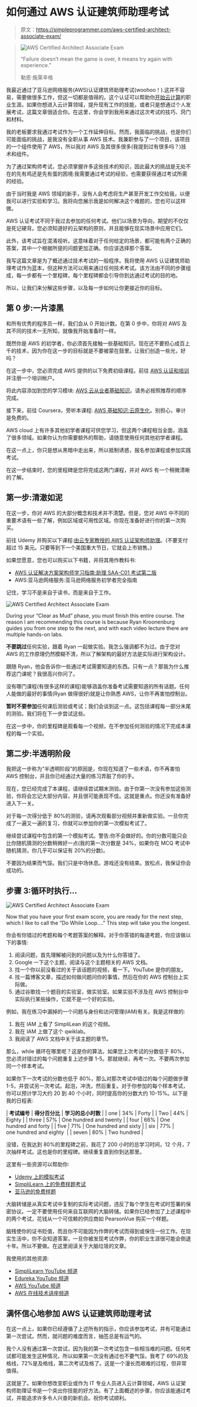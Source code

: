 # 如何通过 AWS 认证建筑师助理考试

> 原文：<https://simpleprogrammer.com/aws-certified-architect-associate-exam/>

> ![AWS Certified Architect Associate Exam](img/a0a1f1a6666b73d0f2a4f15c6f328fe1.png)
> 
> “Failure doesn’t mean the game is over, it means try again with experience.”
> 
> 勒恩·施莱辛格

我最近通过了亚马逊网络服务(AWS)认证建筑师助理考试(woohoo！).这并不容易，需要做很多工作，但这一切都是值得的。这个认证可以帮助你[开始云计算](https://simpleprogrammer.com/career-in-cloud-computing/)的职业生涯。如果你想进入云计算领域，提升现有工作的技能，或者只是想通过个人发展考试，这篇文章很适合你。在这里，你会学到我用来通过这次考试的技巧、窍门和材料。

我的老板要求我通过考试作为一个工作延伸目标。然而，我面临的挑战，也是你们可能面临的挑战，是我没有全职从事 AWS 技术。我兼职参与了一个项目，该项目的一个组件使用了 AWS，所以我对 AWS 及其很多很多(我提到过有很多吗？)技术和组件。

为了通过架构师考试，您必须掌握许多这些技术的知识，因此最大的挑战是无处不在的先有鸡还是先有蛋的困境:我需要通过考试的经验，也需要获得通过考试所需的经验。

由于当时我是 AWS 领域的新手，没有人会考虑将生产甚至开发工作交给我，以便我可以进行实验和学习。我将向您展示我是如何解决这个难题的，您也可以这样做。

AWS 认证考试不同于我过去参加的任何考试。他们以场景为导向，期望的不仅仅是死记硬背。您必须知道好的云架构的原则，并且能够在现实场景中应用它们。

此外，该考试旨在混淆视听。这意味着对于任何给定的场景，都可能有两个正确的答案，其中一个根据所提的问题更加正确。你应该选择那个答案。

我写这篇文章是为了概述通过技术考试的一般程序。我将使用 AWS 认证建筑师助理考试作为蓝本，但这种方法可以用来通过任何技术考试。该方法由不同的步骤组成，每一步都有一个里程碑，每个里程碑都会引导你到达通过考试的目的地。

所以，让我们来分解这些步骤，以及每一步如何让你更接近你的目标。

## 第 0 步:一片漆黑

和所有优秀的程序员一样，我们会从 0 开始计数。在第 0 步中，你将对 AWS 及其不同的技术一无所知，就像我开始准备时一样。

既然你是 AWS 的初学者，你必须首先接触一些基础知识。现在还不要担心成百上千的技术，因为你在这一步的目标就是不要被蒙在鼓里。让我们创造一些光，好吗？

在这一步中，您必须完成 AWS 提供的以下免费初级课程。前往 [AWS 认证和培训](https://www.aws.training/)并注册一个培训帐户。

将此内容添加到您的学习模块: [AWS 云从业者基础知识](https://www.aws.training/learningobject/curriculum?id=27076)。请务必按照推荐的顺序完成。

接下来，前往 Coursera，旁听本课程: [AWS 基础知识:云原生化](https://www.coursera.org/learn/aws-fundamentals-going-cloud-native)。别担心，审计是免费的。

AWS cloud 上有许多其他初学者课程可供您学习，但这两个课程相当全面，涵盖了很多领域。如果你认为你需要额外的帮助，请随意使用任何其他初学者课程。

在这一点上，你只是想从黑暗中走出来，所以抵制诱惑，报名参加课程或参加实践考试。

在这一步结束时，您的里程碑是您将完成这两门课程，并对 AWS 有一个稍微清晰的了解。

## 第一步:清澈如泥

在这一步，你对 AWS 的大部分概念和技术并不清楚。但是，您对 AWS 中不同的重要术语有一些了解，例如区域或可用性区域。你现在准备好进行你的第一次购买。

前往 Udemy 并购买以下课程:[由云专家教授的 AWS 认证架构师助理](https://www.udemy.com/aws-certified-solutions-architect-associate)。(不要支付超过 15 美元。只要等到下一个美国重大节日，它就会上市销售。)

如果您愿意，您也可以购买以下书籍，并将其用作教科书:

*   [AWS 认证解决方案架构师学习指南:助理 SAA-C01 考试第二版](https://www.amazon.com/Certified-Solutions-Architect-Study-Guide/dp/111950421X/ref=sr_1_3?crid=1QDETG0RKCOTO&dchild=1&keywords=aws+architect+associate+study+guide+2020&qid=1600312766&sprefix=AWS+Architect+Assocaite+study%2Caps%2C169&sr=8-3)
*   AWS:亚马逊网络服务:亚马逊网络服务初学者完全指南

记住，学习不是来自于读书，而是来自于工作。

![AWS Certified Architect Associate Exam](img/11389b18ea1a9510bc48e65344e816ac.png)

During your “Clear as Mud” phase, you must finish this entire course. The reason I am recommending this course is because Ryan Kroonenburg guides you from one step to the next, and with each video lecture there are multiple hands-on labs.

**不要跳过**任何实验，跟着 Ryan 一起做实验。我怎么强调都不为过。由于您对 AWS 的工作原理仍然模糊不清，所以了解架构的最好方法是实际进行架构设计。

跟随 Ryan，他会告诉你一些通过考试需要知道的东西。只有一点？那我为什么推荐这门课呢？我很高兴你问了。

没有哪门课程(有很多这样的课程)能够涵盖你准备考试需要知道的所有话题。任何人能做的最好的事情(Ryan 做得很好)就是让你熟悉 AWS，让你不再害怕控制台。

**暂时不要参加**任何课后测验或考试；我们会谈到这一点。这包括课程每一部分末尾的测验。我们将在下一步尝试这些。

在这一步中，你的里程碑是观看每一个视频，在不参加任何测验的情况下完成本课程的每一个实验。

## 第二步:半透明阶段

我把这一步称为“半透明阶段”的原因是，你现在知道了一些术语，你不再害怕 AWS 控制台，并且你已经通过大量的练习弄脏了你的手。

现在，您已经完成了本课程，请继续尝试期末测验。由于你第一次没有参加这些测验，你将会忘记大部分内容，并且很可能表现不佳。这就是重点。你还没有准备好进入下一关。

对于每一次得分低于 80%的测验，请再次观看部分视频并重新做实验。一旦你完成了一遍又一遍的复习，你就可以参加你的第一次模拟考试了。

继续尝试课程中包含的第一个模拟考试。警告:你不会做好的。你的分数可能只会比你随机猜测的分数稍微好一点(我的第一次分数是 34%，如果你在 MCQ 考试中随机猜测，你几乎可以保证有 20%的分数)。

不要因为结果而气馁。我们只是中场休息。游戏还没有结束。放松点，我保证你会成功的。

## 步骤 3:循环时执行…

![AWS Certified Architect Associate Exam](img/502d7a45f25d34e9b24a5c761ea24551.png)

Now that you have your first exam score, you are ready for the next step, which I like to call the “Do While Loop….” This step will take you the longest.

你会有你错过的考题和每个考题答案的解释。对于你答错的每道考题，你应该做以下的事情:

1.  阅读问题，首先理解被问到的问题以及为什么你答错了。
2.  Google 一下这个主题，阅读与这个主题相关的 AWS 文档。
3.  找一个你以前没看过的关于该话题的视频，看一下。YouTube 是你的朋友。
4.  找一篇博客文章，描述如何做问题问你的事情，然后在你的 AWS 控制台上实际做。
5.  通过谷歌找一个题目的实验室，做实验室。如果实验不涉及在 AWS 控制台中实际执行某些操作，它就不是一个好的实验。

例如，我在练习中漏掉的一个问题与身份和访问管理(IAM)有关。我是这样做的:

1.  我在 IAM 上看了 SimpliLean 的这个视频。
2.  我在 IAM 上做了这个 qwiklab。
3.  我阅读了 AWS 文档中关于该主题的章节。

那么，while 循环在哪里呢？这是你的算法。如果您上次考试的分数低于 80%，您必须对错过的每个问题重复上述步骤 1-5。那就继续，再考一次。不要两次参加同一个样本考试。

如果你下一次考试的分数也低于 80%，那么对那次考试中错过的每个问题做步骤 1-5，并尝试另一次考试。起泡，冲洗，然后重复。对于你参加的每个样本考试，你可以预计学习大约 20 到 40 个小时，同时提高你的分数大约 10-15%。以下是我的日程表:

| **考试编号** | **得分百分比** | **学习的总小时数** |
| one | 34% | Forty |
| Two | 44% | Eighty |
| three | 57% | One hundred and twenty |
| four | 66% | One hundred and forty |
| five | 71% | One hundred and sixty |
| six | 77% | one hundred and eighty  |
| seven | 80% | Two hundred |

没错，在我达到 80%的里程碑之前，我花了 200 小时的总学习时间，12 个月，7 次抽样考试。这也是你的里程碑。继续重复直到你到达那里。

这里有一些资源可以帮助你:

*   [Udemy 上的模拟考试](https://www.udemy.com/aws-certified-solutions-architect-associate-amazon-practice-exams/)
*   [SimpliLearn 上的免费样题考试](https://www.simplilearn.com/aws-solutions-architect-exam-free-practice-test)
*   [亚马逊的免费样题](https://d1.awsstatic.com/training-and-certification/docs/AWS_Certified_Solutions_Architect_Associate_Sample_Questions.pdf)

大脑转储是从真实考试中复制的实际考试问题，违反了每个学生在考试时签署的保密协议。一定不要使用任何来自互联网的大脑转储。如果你已经参加了上述课程中的两个考试，花钱从一个可信赖的供应商如 PearsonVue 购买一个样题。

脑残使你的证书贬值，而且你不可能因为作弊的考试而得到或保住一份工作。在现实生活中，你不会知道答案，一旦你被发现考试作弊，你的职业生涯很可能会倒退十年。所以不要做。在这里阅读关于大脑垃圾的文章。

我使用的其他资源:

*   [SimpliLearn YouTube 频道](https://www.youtube.com/user/Simplilearn)
*   [Edureka YouTube 频道](https://www.youtube.com/user/edurekaIN)
*   [AWS YouTube 频道](https://www.youtube.com/user/AmazonWebServices)
*   [AWS 在线技术讲座频道](https://www.youtube.com/user/AWSwebinars)

## 满怀信心地参加 AWS 认证建筑师助理考试

在这一点上，如果你已经遵循了上述所有的指示，你应该参加考试，并有可能通过第一次尝试。然而，就问题的难度而言，抽签总是有运气的。

我个人没有通过第一次尝试，因为我的第一次考试包含一些相当难的问题。任何考试都可能发生这种情况，所以如果第一次没有通过也不要气馁。我考了 69%的及格线，72%是及格线，第二次考试及格了。这是一个漫长而艰难的过程，但非常值得。

这就是了。如果你想改变职业或作为 IT 专业人员进入云计算领域，AWS 认证架构师助理证书是一个突出你技能的好方法。有了上面概述的步骤，你应该能通过考试，并能追求许多令人兴奋的新机会。祝你考试顺利。
